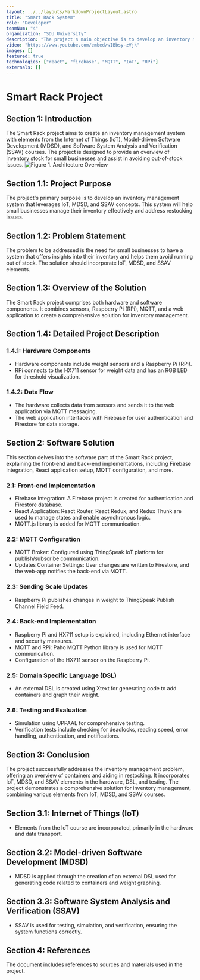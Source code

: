 ```yaml
---
layout: ../../layouts/MarkdownProjectLayout.astro
title: "Smart Rack System"
role: "Developer"
teamNum: "4"
organization: "SDU University"
description: "The project's main objective is to develop an inventory management system for small businesses to track their warehouse inventory efficiently and avoid out-of-stock issues. The solution also leverages IoT, Model-driven Software Development, and Software System Verification and Analysis concepts."
video: "https://www.youtube.com/embed/wIBbsy-zVjk"
images: []
featured: true
technologies: ["react", "firebase", "MQTT", "IoT", "RPi"]
externals: []
---
```


# Smart Rack Project

## Section 1: Introduction

The Smart Rack project aims to create an inventory management system with elements from the Internet of Things (IoT), Model-driven Software Development (MDSD), and Software System Analysis and Verification (SSAV) courses. The project is designed to provide an overview of inventory stock for small businesses and assist in avoiding out-of-stock issues.
![Figure 1. Architecture Overview](/images/projects/smartRack.png)

## Section 1.1: Project Purpose

The project's primary purpose is to develop an inventory management system that leverages IoT, MDSD, and SSAV concepts. This system will help small businesses manage their inventory effectively and address restocking issues.

## Section 1.2: Problem Statement

The problem to be addressed is the need for small businesses to have a system that offers insights into their inventory and helps them avoid running out of stock. The solution should incorporate IoT, MDSD, and SSAV elements.

## Section 1.3: Overview of the Solution

The Smart Rack project comprises both hardware and software components. It combines sensors, Raspberry Pi (RPi), MQTT, and a web application to create a comprehensive solution for inventory management.

## Section 1.4: Detailed Project Description

### 1.4.1: Hardware Components

- Hardware components include weight sensors and a Raspberry Pi (RPi).
- RPi connects to the HX711 sensor for weight data and has an RGB LED for threshold visualization.

### 1.4.2: Data Flow

- The hardware collects data from sensors and sends it to the web application via MQTT messaging.
- The web application interfaces with Firebase for user authentication and Firestore for data storage.

## Section 2: Software Solution

This section delves into the software part of the Smart Rack project, explaining the front-end and back-end implementations, including Firebase integration, React application setup, MQTT configuration, and more.

### 2.1: Front-end Implementation

- Firebase Integration: A Firebase project is created for authentication and Firestore database.
- React Application: React Router, React Redux, and Redux Thunk are used to manage states and enable asynchronous logic.
- MQTT.js library is added for MQTT communication.

### 2.2: MQTT Configuration

- MQTT Broker: Configured using ThingSpeak IoT platform for publish/subscribe communication.
- Updates Container Settings: User changes are written to Firestore, and the web-app notifies the back-end via MQTT.

### 2.3: Sending Scale Updates

- Raspberry Pi publishes changes in weight to ThingSpeak Publish Channel Field Feed.

### 2.4: Back-end Implementation

- Raspberry Pi and HX711 setup is explained, including Ethernet interface and security measures.
- MQTT and RPi: Paho MQTT Python library is used for MQTT communication.
- Configuration of the HX711 sensor on the Raspberry Pi.

### 2.5: Domain Specific Language (DSL)

- An external DSL is created using Xtext for generating code to add containers and graph their weight.

### 2.6: Testing and Evaluation

- Simulation using UPPAAL for comprehensive testing.
- Verification tests include checking for deadlocks, reading speed, error handling, authentication, and notifications.

## Section 3: Conclusion

The project successfully addresses the inventory management problem, offering an overview of containers and aiding in restocking. It incorporates IoT, MDSD, and SSAV elements in the hardware, DSL, and testing. The project demonstrates a comprehensive solution for inventory management, combining various elements from IoT, MDSD, and SSAV courses.

## Section 3.1: Internet of Things (IoT)

- Elements from the IoT course are incorporated, primarily in the hardware and data transport.

## Section 3.2: Model-driven Software Development (MDSD)

- MDSD is applied through the creation of an external DSL used for generating code related to containers and weight graphing.

## Section 3.3: Software System Analysis and Verification (SSAV)

- SSAV is used for testing, simulation, and verification, ensuring the system functions correctly.

## Section 4: References

The document includes references to sources and materials used in the project.
